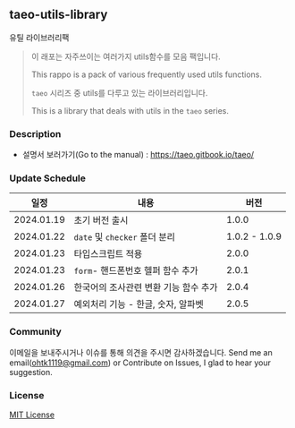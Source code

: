 ## taeo-utils-library

유틸 라이브러리팩

> 이 래포는 자주쓰이는 여러가지 utils함수를 모음 팩입니다.
>
> This rappo is a pack of various frequently used utils functions.
>
> `taeo` 시리즈 중 utils를 다루고 있는 라이브러리입니다.
>
> This is a library that deals with utils in the `taeo` series.

### Description

- 설명서 보러가기(Go to the manual) : https://taeo.gitbook.io/taeo/

### Update Schedule

| 일정       | 내용                                  | 버전          |
| ---------- | ------------------------------------- | ------------- |
| 2024.01.19 | 초기 버전 출시                        | 1.0.0         |
| 2024.01.22 | `date` 및 `checker` 폴더 분리         | 1.0.2 - 1.0.9 |
| 2024.01.23 | 타입스크립트 적용                     | 2.0.0         |
| 2024.01.23 | `form`- 핸드폰번호 헬퍼 함수 추가     | 2.0.1         |
| 2024.01.26 | 한국어의 조사관련 변환 기능 함수 추가 | 2.0.4         |
| 2024.01.27 | 예외처리 기능 - 한글, 숫자, 알파벳    | 2.0.5         |

### Community

이메일을 보내주시거나 이슈를 통해 의견을 주시면 감사하겠습니다.
Send me an email(ohtk1119@gmail.com) or Contribute on Issues, I glad to hear your suggestion.

### License

[MIT License](https://rmm5t.mit-license.org/)
